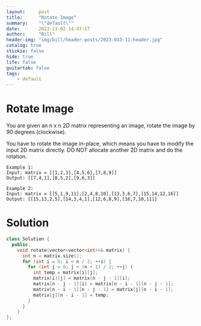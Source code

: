 ```yaml
---
layout:     post
title:      "Rotate Image"
summary:    "\"default\""
date:       2023-11-02 14:47:17
author:     "Bill"
header-img: "img/bill/header-posts/2023-033-11-header.jpg"
catalog: true
stickie: false
hide: true
life: false
guitartab: false
tags:
    - default
---
```


# Rotate Image

You are given an n x n 2D matrix representing an image, rotate the image by 90 degrees (clockwise).

You have to rotate the image in-place, which means you have to modify the input 2D matrix directly. DO NOT allocate another 2D matrix and do the rotation.


```
Example 1:
Input: matrix = [[1,2,3],[4,5,6],[7,8,9]]
Output: [[7,4,1],[8,5,2],[9,6,3]]

Example 2:
Input: matrix = [[5,1,9,11],[2,4,8,10],[13,3,6,7],[15,14,12,16]]
Output: [[15,13,2,5],[14,3,4,1],[12,6,8,9],[16,7,10,11]]
```

# Solution


```c++
class Solution {
  public:
    void rotate(vector<vector<int>>& matrix) {
      int n = matrix.size();
      for (int i = 0; i < n / 2; ++i) {
        for (int j = 0; j < (n + 1) / 2; ++j) {
          int temp = matrix[i][j];
          matrix[i][j] = matrix[n - j - 1][i];
          matrix[n - j - 1][i] = matrix[n - i - 1][n - j - 1];
          matrix[n - i - 1][n - j - 1] = matrix[j][n - i - 1];
          matrix[j][n - i - 1] = temp;
        }
      }
    }
};
```
